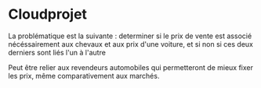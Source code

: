 # Cloudprojet

La problématique est la suivante : determiner si le prix de vente est associé nécéssairement aux chevaux et aux prix d'une voiture, et si non si ces deux derniers sont liés l'un à l'autre

Peut être relier aux revendeurs automobiles qui permetteront de mieux fixer les prix, même comparativement aux marchés.

